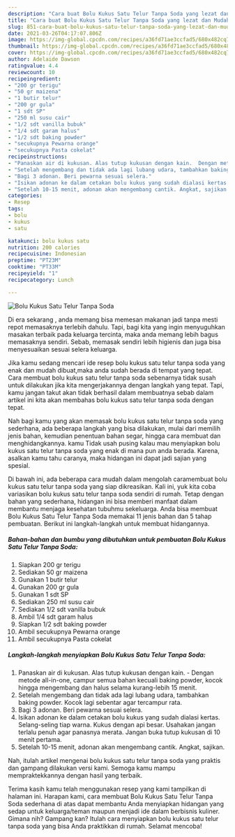 ```yaml
---
description: "Cara buat Bolu Kukus Satu Telur Tanpa Soda yang lezat dan Mudah Dibuat"
title: "Cara buat Bolu Kukus Satu Telur Tanpa Soda yang lezat dan Mudah Dibuat"
slug: 851-cara-buat-bolu-kukus-satu-telur-tanpa-soda-yang-lezat-dan-mudah-dibuat
date: 2021-03-26T04:17:07.806Z
image: https://img-global.cpcdn.com/recipes/a36fd71ae3ccfad5/680x482cq70/bolu-kukus-satu-telur-tanpa-soda-foto-resep-utama.jpg
thumbnail: https://img-global.cpcdn.com/recipes/a36fd71ae3ccfad5/680x482cq70/bolu-kukus-satu-telur-tanpa-soda-foto-resep-utama.jpg
cover: https://img-global.cpcdn.com/recipes/a36fd71ae3ccfad5/680x482cq70/bolu-kukus-satu-telur-tanpa-soda-foto-resep-utama.jpg
author: Adelaide Dawson
ratingvalue: 4.4
reviewcount: 10
recipeingredient:
- "200 gr terigu"
- "50 gr maizena"
- "1 butir telur"
- "200 gr gula"
- "1 sdt SP"
- "250 ml susu cair"
- "1/2 sdt vanilla bubuk"
- "1/4 sdt garam halus"
- "1/2 sdt baking powder"
- "secukupnya Pewarna orange"
- "secukupnya Pasta cokelat"
recipeinstructions:
- "Panaskan air di kukusan. Alas tutup kukusan dengan kain.  Dengan metode all-in-one, campur semua bahan kecuali baking powder, kocok hingga mengembang dan halus selama kurang-lebih 15 menit."
- "Setelah mengembang dan tidak ada lagi lubang udara, tambahkan baking powder. Kocok lagi sebentar agar tercampur rata."
- "Bagi 3 adonan. Beri pewarna sesuai selera."
- "Isikan adonan ke dalam cetakan bolu kukus yang sudah dialasi kertas. Selang-seling tiap warna. Kukus dengan api besar. Usahakan jangan terlalu penuh agar panasnya merata. Jangan buka tutup kukusan di 10 menit pertama."
- "Setelah 10-15 menit, adonan akan mengembang cantik. Angkat, sajikan."
categories:
- Resep
tags:
- bolu
- kukus
- satu

katakunci: bolu kukus satu 
nutrition: 200 calories
recipecuisine: Indonesian
preptime: "PT23M"
cooktime: "PT33M"
recipeyield: "1"
recipecategory: Lunch

---
```



![Bolu Kukus Satu Telur Tanpa Soda](https://img-global.cpcdn.com/recipes/a36fd71ae3ccfad5/680x482cq70/bolu-kukus-satu-telur-tanpa-soda-foto-resep-utama.jpg)

Di era  sekarang , anda memang bisa memesan makanan jadi tanpa mesti repot memasaknya terlebih dahulu. Tapi, bagi kita yang ingin menyuguhkan masakan terbaik pada keluarga tercinta, maka anda memang lebih bagus memasaknya sendiri. Sebab, memasak sendiri lebih higienis dan juga bisa menyesuaikan sesuai selera keluarga.

Jika kamu sedang mencari ide resep bolu kukus satu telur tanpa soda yang enak dan mudah dibuat,maka anda sudah berada di tempat yang tepat. Cara membuat bolu kukus satu telur tanpa soda  sebenarnya tidak susah untuk dilakukan jika kita mengerjakannya dengan langkah yang tepat. Tapi, kamu jangan takut akan tidak berhasil dalam membuatnya 
sebab dalam artikel ini kita akan membahas bolu kukus satu telur tanpa soda dengan tepat.  



Nah bagi kamu yang akan memasak bolu kukus satu telur tanpa soda yang sederhana, ada beberapa langkah yang bisa dilakukan, mulai dari memilih jenis bahan, kemudian penentuan bahan segar, hingga cara membuat dan menghidangkannya. kamu Tidak usah pusing kalau mau menyiapkan bolu kukus satu telur tanpa soda yang enak di mana pun anda berada. Karena, asalkan kamu  tahu caranya, maka hidangan ini dapat jadi sajian yang spesial.

Di bawah ini, ada beberapa cara mudah dalam mengolah caramembuat bolu kukus satu telur tanpa soda yang siap dikreasikan. Kali ini, yuk kita coba variasikan bolu kukus satu telur tanpa soda sendiri di rumah. Tetap dengan bahan yang sederhana, hidangan ini bisa memberi manfaat dalam membantu menjaga kesehatan tubuhmu sekeluarga. Anda bisa membuat Bolu Kukus Satu Telur Tanpa Soda memakai 11 jenis bahan dan 5 tahap pembuatan. Berikut ini langkah-langkah untuk membuat hidangannya.

<!--inarticleads1-->

##### Bahan-bahan dan bumbu yang dibutuhkan untuk pembuatan Bolu Kukus Satu Telur Tanpa Soda:

1. Siapkan 200 gr terigu
1. Sediakan 50 gr maizena
1. Gunakan 1 butir telur
1. Gunakan 200 gr gula
1. Gunakan 1 sdt SP
1. Sediakan 250 ml susu cair
1. Sediakan 1/2 sdt vanilla bubuk
1. Ambil 1/4 sdt garam halus
1. Siapkan 1/2 sdt baking powder
1. Ambil secukupnya Pewarna orange
1. Ambil secukupnya Pasta cokelat




<!--inarticleads2-->

##### Langkah-langkah menyiapkan Bolu Kukus Satu Telur Tanpa Soda:

1. Panaskan air di kukusan. Alas tutup kukusan dengan kain.  - Dengan metode all-in-one, campur semua bahan kecuali baking powder, kocok hingga mengembang dan halus selama kurang-lebih 15 menit.
1. Setelah mengembang dan tidak ada lagi lubang udara, tambahkan baking powder. Kocok lagi sebentar agar tercampur rata.
1. Bagi 3 adonan. Beri pewarna sesuai selera.
1. Isikan adonan ke dalam cetakan bolu kukus yang sudah dialasi kertas. Selang-seling tiap warna. Kukus dengan api besar. Usahakan jangan terlalu penuh agar panasnya merata. Jangan buka tutup kukusan di 10 menit pertama.
1. Setelah 10-15 menit, adonan akan mengembang cantik. Angkat, sajikan.




Nah, itulah artikel mengenai  bolu kukus satu telur tanpa soda  yang praktis dan gampang dilakukan versi kami. Semoga kamu mampu mempraktekkannya dengan hasil yang terbaik. 

Terima kasih kamu telah menggunakan resep yang kami tampilkan di halaman ini. Harapan kami, cara membuat  Bolu Kukus Satu Telur Tanpa Soda sederhana di atas dapat membantu Anda menyiapkan hidangan yang sedap untuk keluarga/teman maupun menjadi ide dalam berbisnis kuliner. Gimana nih? Gampang kan? Itulah cara menyiapkan bolu kukus satu telur tanpa soda yang bisa Anda praktikkan di rumah. Selamat mencoba!

